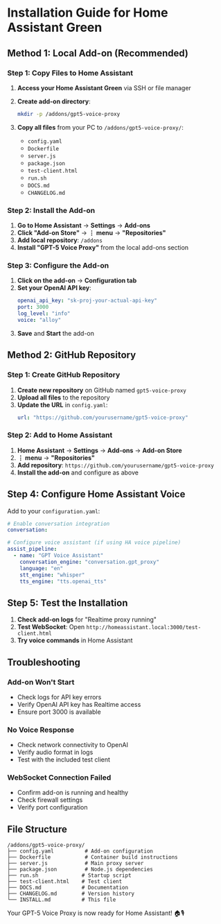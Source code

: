 # Installation Guide for Home Assistant Green

## Method 1: Local Add-on (Recommended)

### Step 1: Copy Files to Home Assistant

1. **Access your Home Assistant Green** via SSH or file manager
2. **Create add-on directory**:
   ```bash
   mkdir -p /addons/gpt5-voice-proxy
   ```

3. **Copy all files** from your PC to `/addons/gpt5-voice-proxy/`:
   - `config.yaml`
   - `Dockerfile` 
   - `server.js`
   - `package.json`
   - `test-client.html`
   - `run.sh`
   - `DOCS.md`
   - `CHANGELOG.md`

### Step 2: Install the Add-on

1. **Go to Home Assistant** → **Settings** → **Add-ons**
2. **Click "Add-on Store"** → **⋮ menu** → **"Repositories"**
3. **Add local repository**: `/addons`
4. **Install "GPT-5 Voice Proxy"** from the local add-ons section

### Step 3: Configure the Add-on

1. **Click on the add-on** → **Configuration tab**
2. **Set your OpenAI API key**:
   ```yaml
   openai_api_key: "sk-proj-your-actual-api-key"
   port: 3000
   log_level: "info"
   voice: "alloy"
   ```
3. **Save** and **Start** the add-on

## Method 2: GitHub Repository

### Step 1: Create GitHub Repository

1. **Create new repository** on GitHub named `gpt5-voice-proxy`
2. **Upload all files** to the repository
3. **Update the URL** in `config.yaml`:
   ```yaml
   url: "https://github.com/yourusername/gpt5-voice-proxy"
   ```

### Step 2: Add to Home Assistant

1. **Home Assistant** → **Settings** → **Add-ons** → **Add-on Store**
2. **⋮ menu** → **"Repositories"**
3. **Add repository**: `https://github.com/yourusername/gpt5-voice-proxy`
4. **Install the add-on** and configure as above

## Step 4: Configure Home Assistant Voice

Add to your `configuration.yaml`:

```yaml
# Enable conversation integration
conversation:

# Configure voice assistant (if using HA voice pipeline)
assist_pipeline:
  - name: "GPT Voice Assistant"
    conversation_engine: "conversation.gpt_proxy"
    language: "en"
    stt_engine: "whisper"
    tts_engine: "tts.openai_tts"
```

## Step 5: Test the Installation

1. **Check add-on logs** for "Realtime proxy running"
2. **Test WebSocket**: Open `http://homeassistant.local:3000/test-client.html`
3. **Try voice commands** in Home Assistant

## Troubleshooting

### Add-on Won't Start
- Check logs for API key errors
- Verify OpenAI API key has Realtime access
- Ensure port 3000 is available

### No Voice Response
- Check network connectivity to OpenAI
- Verify audio format in logs
- Test with the included test client

### WebSocket Connection Failed
- Confirm add-on is running and healthy
- Check firewall settings
- Verify port configuration

## File Structure
```
/addons/gpt5-voice-proxy/
├── config.yaml          # Add-on configuration
├── Dockerfile           # Container build instructions
├── server.js            # Main proxy server
├── package.json         # Node.js dependencies
├── run.sh              # Startup script
├── test-client.html    # Test client
├── DOCS.md             # Documentation
├── CHANGELOG.md        # Version history
└── INSTALL.md          # This file
```

Your GPT-5 Voice Proxy is now ready for Home Assistant! 🏠🎙️
